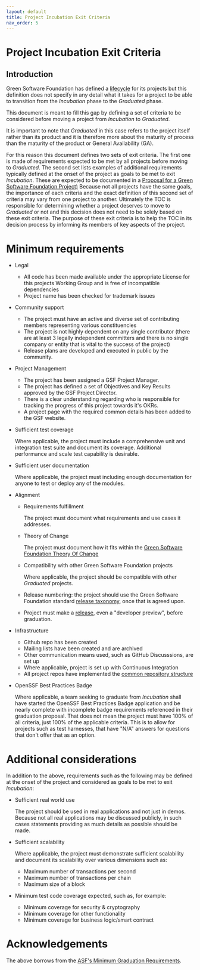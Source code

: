 ```yaml
---
layout: default
title: Project Incubation Exit Criteria
nav_order: 5
---
```

[//]: # (SPDX-License-Identifier: CC-BY-4.0)

# Project Incubation Exit Criteria

## Introduction

Green Software Foundation has defined a [lifecycle](./project-lifecycle.md) for its projects but this definition does not specify in any detail what it takes for a project to be able to transition from the *Incubation* phase to the *Graduated* phase.

This document is meant to fill this gap by defining a set of criteria to be considered before moving a project from *Incubation* to *Graduated*.

It is important to note that *Graduated* in this case refers to the project itself rather than its product and it is therefore more about the maturity of process than the maturity of the product or General Availability (GA).

For this reason this document defines two sets of exit criteria. The first one is made of requirements expected to be met by all projects before moving to *Graduated*. The second set lists examples of additional requirements typically defined at the onset of the project as goals to be met to exit *Incubation*. These are expected to be documented in a [Proposal for a Green Software Foundation Project)](TODO) Because not all projects have the same goals, the importance of each criteria and the exact definition of this second set of criteria may vary from one project to another. Ultimately the TOC is responsible for determining whether a project deserves to move to *Graduated* or not and this decision does not need to be solely based on these exit criteria. The purpose of these exit criteria is to help the TOC in its decision process by informing its members of key aspects of the project.

# Minimum requirements

- Legal

    - All code has been made available under the appropriate License for this projects Working Group and is free of incompatible dependencies
    - Project name has been checked for trademark issues

- Community support

    - The project must have an active and diverse set of contributing members representing various constituencies
    - The project is not highly dependent on any single contributor (there are at least 3 legally independent committers and there is no single company or entity that is vital to the success of the project)
    - Release plans are developed and executed in public by the community.

- Project Management
  
    - The project has been assigned a GSF Project Manager.
    - The project has defined a set of Objectives and Key Results approved by the GSF Project Director. 
    - There is a clear understanding regarding who is responsible for tracking the progress of this project towards it's OKRs.
    - A project page with the required common details has been added to the GSF website. 

- Sufficient test coverage

    Where applicable, the project must include a comprehensive unit and integration test suite and document its coverage. Additional performance and scale test capability is desirable.

- Sufficient user documentation

    Where applicable, the project must including enough documentation for anyone to test or deploy any of the modules.

- Alignment

    - Requirements fulfillment

        The project must document what requirements and use cases it addresses.

    - Theory of Change

        The project must document how it fits within the [Green Software Foundation Theory Of Change](https://greensoftware.foundation/articles/theory-of-change-defining-strategy-gsf)

    - Compatibility with other Green Software Foundation projects

        Where applicable, the project should be compatible with other *Graduated* projects.

    - Release numbering: the project should use the Green Software Foundation standard [release taxonomy](./release-taxonomy.md), once that is agreed upon.

    - Project must make a [release](./release-taxonomy.md), even a "developer preview", before graduation.
  
- Infrastructure

    - Github repo has been created
    - Mailing lists have been created and are archived
    - Other communication means used, such as GitHub Discusssions, are set up
    - Where applicable, project is set up with Continuous Integration
    - All project repos have implemented the [common repository structure](./repository-structure.md)

- OpenSSF Best Practices Badge

    Where applicable, a team seeking to graduate from *Incubation* shall have started the OpenSSF Best Practices Badge application and be nearly complete with incomplete badge requirements referenced in their graduation proposal. That does not mean the project must have 100% of all criteria, just 100% of the applicable criteria. This is to allow for projects such as test harnesses, that have "N/A" answers for questions that don't offer that as an option.

# Additional considerations

In addition to the above, requirements such as the following may be defined at the onset of the project and considered as goals to be met to exit *Incubation*:

- Sufficient real world use

    The project should be used in real applications and not just in demos. Because not all real applications may be discussed publicly, in such cases statements providing as much details as possible should be made.

- Sufficient scalability

    Where applicable, the project must demonstrate sufficient scalability and document its scalability over various dimensions such as:

    - Maximum number of transactions per second
    - Maximum number of transactions per chain
    - Maximum size of a block

- Minimum test code coverage expected, such as, for example:

    - Minimum coverage for security & cryptography
    - Minimum coverage for other functionality
    - Minimum coverage for business logic/smart contract

# Acknowledgements

The above borrows from the [ASF\'s Minimum Graduation Requirements](https://incubator.apache.org/incubation/Incubation_Policy.html#Graduating+from+the+Incubator).
